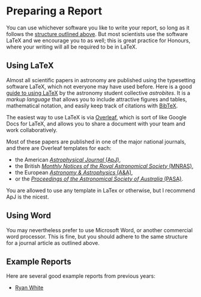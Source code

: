 # Preparing a Report

You can use whichever software you like to write your report, so long as it follows the [structure outlined above](report.md). But most scientists use the software LaTeX and we encourage you to as well; this is great practice for Honours, where your writing will all be required to be in LaTeX.

## Using LaTeX

Almost all scientific papers in astronomy are published using the typesetting software LaTeX, which not everyone may have used before. Here is a good [guide to using LaTeX](https://astrobites.org/2018/01/20/getting-started-with-latex/) by the astronomy student collective *astrobites*. It is a *markup language* that allows you to include attractive figures and tables, mathematical notation, and easily keep track of citations with [BibTeX](https://www.overleaf.com/learn/latex/Bibliography_management_with_bibtex). 

The easiest way to use LaTeX is via [Overleaf](overleaf.com), which is sort of like Google Docs for LaTeX, and allows you to share a document with your team and work collaboratively.

Most of these papers are published in one of the major national journals, and there are Overleaf templates for each: 

- the American [*Astrophysical Journal* (ApJ)](https://www.overleaf.com/latex/templates/aastex-template-for-submissions-to-aas-journals-apj-aj-apjs-apjl-psj-rnaas/vwyggrqvhcgz),
- the British [*Monthly Notices of the Royal Astronomical Society* (MNRAS)](https://www.overleaf.com/latex/templates/monthly-notices-of-the-royal-astronomical-society-mnras-latex-template-and-guide-for-authors/kqnjzrwjwjth),
- the European [*Astronomy & Astrophysics* (A&A)](https://www.overleaf.com/latex/templates/astronomy-and-astrophysics-template/ngdddtchkbcg), 
- or the [*Proceedings of the Astronomical Society of Australia* (PASA)](https://www.overleaf.com/latex/templates/cup-large2-template/sbvfyncxcbcm).

You are allowed to use any template in LaTex or otherwise, but I recommend ApJ is the nicest.

## Using Word

You may nevertheless prefer to use Microsoft Word, or another commercial word processor. This is fine, but you should adhere to the same structure for a journal article as outlined above.

## Example Reports

Here are several good example reports from previous years:

- [Ryan White](assets/PHYS3080_Distance_Ladder_Report.pdf)